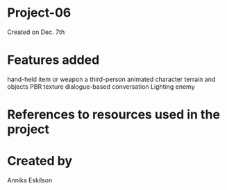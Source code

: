 # Project-06
Created on Dec. 7th 
# Features added
hand-held item or weapon
a third-person animated character
terrain and objects
PBR texture
dialogue-based conversation
Lighting 
enemy
# References to resources used in the project
[](https://freepbr.com/c/base-metals/)
[](https://kenney.nl/assets/blaster-kit)
[](https://www.mixamo.com/#/)

# Created by
Annika Eskilson 
